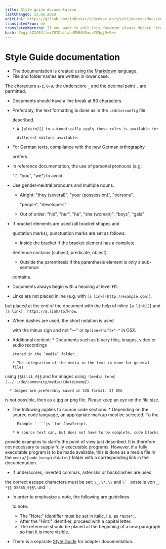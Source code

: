 ```yaml
---
title: Style guide documentation
lastChanged: 13.06.2019
editLink: https://github.com/ioBroker/ioBroker.docs/edit/master/docs/en/community/styleguidedoc.md
translatedFrom: de
translatedWarning: If you want to edit this document please delete "translatedFrom" field, elsewise this document will be translated automatically again
hash: Zmgjn4ZXZEX/lmxZOYDoitahdM5B6U5aczZS5gjD+Sk=
---
```

# Style Guide documentation
* The documentation is created using the [Markdown][] language.
* File and folder names are written in lower case.

The characters `a-z`, `0-9`, the underscore `_` and the decimal point `.` are permitted.

* Documents should have a line break at 80 characters.
* Preferably, the text formatting is done as in the `.editorconfig` file

  described.

      * A [plugin][] to automatically apply these rules is available for

        different editors available.

* For German texts, compliance with the new German orthography

  prefers.

* In reference documentation, the use of personal pronouns (e.g.

  "I", "you", "we") to avoid.

* Use gender-neutral pronouns and multiple nouns.
    * Alright: "they (several)", "your (possession)", "persons",

      "people", "developers"

    * Out of order: "his", "her", "he", "she (woman)", "boys", "gals"

* If bracket elements are used (all bracket shapes and

  quotation marks), punctuation marks are set as follows:

    * Inside the bracket if the bracket element has a complete

    Sentence contains (subject, predicate, object).

    * Outside the parenthesis if the parenthesis element is only a sub-sentence

    contains.

* Documents always begin with a heading at level H1.
* Links are not placed inline (e.g. with `[a link](http://example.com)`),

but placed at the end of the document with the help of inline `[a link][]` and `[a link]: https://a.link/to/know`.

* When dashes are used, the short notation is used

  with the minus sign and not "—" or `Option+Shift+"-"` in OSX.

* Additional content:
      * Documents such as binary files, images, video or audio recordings

      stored in the `media` folder.

      * The integration of the media in the text is done for general files

using `§§LLLLL_0§§` and for images using `![media term](../../de/community/media/{dateiname})`.

      * Images are preferably saved in SVG format. If SVG

is not possible, then as a jpg or png file. Please keep an eye on the file size.

* The following applies to source code sections:
      * Depending on the source code language, an appropriate markup must be selected. To the

        Example ` ```js` for JavaScript.

      * A source text can, but does not have to be complete. code blocks

provide examples to clarify the point of view just described. It is therefore not necessary to supply fully executable programs. However, if a fully executable program is to be made available, this is done as a media file in the `media/{code_beispieldatei}` folder with a corresponding link in the documentation.

* If underscores, inverted commas, asterisks or backslashes are used

the correct escape characters must be set: `\_`, `\*`, `\\` and ``\` `` anstelle von `_`, `*§§ SSSSS_6§§\` und `` ` ``.

* In order to emphasize a note, the following are guidelines

  to note:

     - The "Note:" identifier must be set in italic, i.e. as `*Note*:`.
     - After the "Hint:" identifier, proceed with a capital letter.
     - The reference should be placed at the beginning of a new paragraph so that it is more visible.

* There is a separate [Style Guide][] for adapter documentation.

[Plugin]: http://editorconfig.org/#download

[Style Guide]: https://www.iobroker.net/#de/documentation/dev/adapterdocstyleguide.md

[Markdown]: https://www.iobroker.net/#de/documentation/community/docmarkdown.md